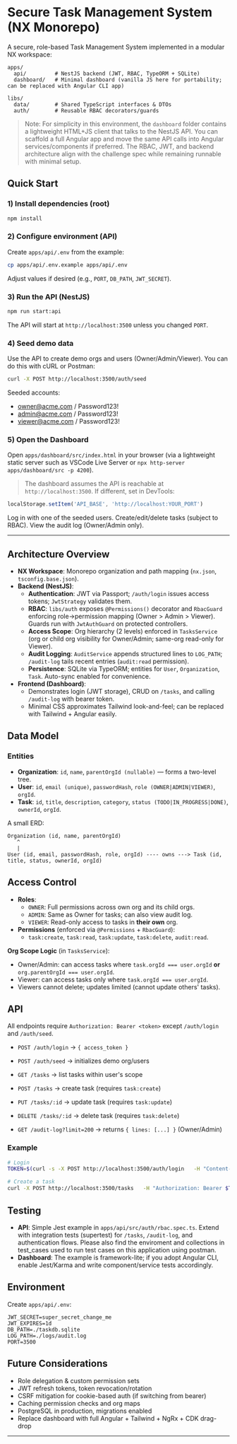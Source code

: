# Secure Task Management System (NX Monorepo)

A secure, role-based Task Management System implemented in a modular NX workspace:

```
apps/
  api/         # NestJS backend (JWT, RBAC, TypeORM + SQLite)
  dashboard/   # Minimal dashboard (vanilla JS here for portability; can be replaced with Angular CLI app)

libs/
  data/        # Shared TypeScript interfaces & DTOs
  auth/        # Reusable RBAC decorators/guards
```

> Note: For simplicity in this environment, the `dashboard` folder contains a lightweight HTML+JS client that talks to the NestJS API. You can scaffold a full Angular app and move the same API calls into Angular services/components if preferred. The RBAC, JWT, and backend architecture align with the challenge spec while remaining runnable with minimal setup.

## Quick Start

### 1) Install dependencies (root)
```bash
npm install
```

### 2) Configure environment (API)
Create `apps/api/.env` from the example:
```bash
cp apps/api/.env.example apps/api/.env
```
Adjust values if desired (e.g., `PORT`, `DB_PATH`, `JWT_SECRET`).

### 3) Run the API (NestJS)
```bash
npm run start:api
```
The API will start at `http://localhost:3500` unless you changed `PORT`.

### 4) Seed demo data
Use the API to create demo orgs and users (Owner/Admin/Viewer). You can do this with cURL or Postman:
```bash
curl -X POST http://localhost:3500/auth/seed
```
Seeded accounts:
- owner@acme.com / Password123!
- admin@acme.com / Password123!
- viewer@acme.com / Password123!

### 5) Open the Dashboard
Open `apps/dashboard/src/index.html` in your browser (via a lightweight static server such as VSCode Live Server or `npx http-server apps/dashboard/src -p 4200`).

> The dashboard assumes the API is reachable at `http://localhost:3500`. If different, set in DevTools:
```js
localStorage.setItem('API_BASE', 'http://localhost:YOUR_PORT')
```

Log in with one of the seeded users. Create/edit/delete tasks (subject to RBAC). View the audit log (Owner/Admin only).

---

## Architecture Overview

- **NX Workspace**: Monorepo organization and path mapping (`nx.json`, `tsconfig.base.json`).
- **Backend (NestJS)**:
  - **Authentication**: JWT via Passport; `/auth/login` issues access tokens; `JwtStrategy` validates them.
  - **RBAC**: `libs/auth` exposes `@Permissions()` decorator and `RbacGuard` enforcing role→permission mapping (Owner > Admin > Viewer). Guards run with `JwtAuthGuard` on protected controllers.
  - **Access Scope**: Org hierarchy (2 levels) enforced in `TasksService` (org or child org visibility for Owner/Admin; same-org read-only for Viewer).
  - **Audit Logging**: `AuditService` appends structured lines to `LOG_PATH`; `/audit-log` tails recent entries (`audit:read` permission).
  - **Persistence**: SQLite via TypeORM; entities for `User`, `Organization`, `Task`. Auto-sync enabled for convenience.
- **Frontend (Dashboard)**:
  - Demonstrates login (JWT storage), CRUD on `/tasks`, and calling `/audit-log` with bearer token.
  - Minimal CSS approximates Tailwind look-and-feel; can be replaced with Tailwind + Angular easily.

## Data Model

### Entities
- **Organization**: `id`, `name`, `parentOrgId (nullable)` — forms a two-level tree.
- **User**: `id`, `email (unique)`, `passwordHash`, `role (OWNER|ADMIN|VIEWER)`, `orgId`.
- **Task**: `id`, `title`, `description`, `category`, `status (TODO|IN_PROGRESS|DONE)`, `ownerId`, `orgId`.

A small ERD:

```
Organization (id, name, parentOrgId)
   ^
   |
User (id, email, passwordHash, role, orgId) ---- owns ---> Task (id, title, status, ownerId, orgId)
```

## Access Control

- **Roles**: 
  - `OWNER`: Full permissions across own org and its child orgs.
  - `ADMIN`: Same as Owner for tasks; can also view audit log.
  - `VIEWER`: Read-only access to tasks in **their own** org.
- **Permissions** (enforced via `@Permissions` + `RbacGuard`):
  - `task:create`, `task:read`, `task:update`, `task:delete`, `audit:read`.

**Org Scope Logic** (in `TasksService`):
- Owner/Admin: can access tasks where `task.orgId === user.orgId` **or** `org.parentOrgId === user.orgId`.
- Viewer: can access tasks only where `task.orgId === user.orgId`.
- Viewers cannot delete; updates limited (cannot update others' tasks).

## API

All endpoints require `Authorization: Bearer <token>` except `/auth/login` and `/auth/seed`.

- `POST /auth/login` → `{ access_token }`
- `POST /auth/seed` → initializes demo org/users

- `GET /tasks` → list tasks within user's scope
- `POST /tasks` → create task (requires `task:create`)
- `PUT /tasks/:id` → update task (requires `task:update`)
- `DELETE /tasks/:id` → delete task (requires `task:delete`)

- `GET /audit-log?limit=200` → returns `{ lines: [...] }` (Owner/Admin)

### Example
```bash
# Login
TOKEN=$(curl -s -X POST http://localhost:3500/auth/login   -H "Content-Type: application/json"   -d '{"email":"owner@acme.com","password":"Password123!"}' | jq -r .access_token)

# Create a task
curl -X POST http://localhost:3500/tasks   -H "Authorization: Bearer $TOKEN" -H "Content-Type: application/json"   -d '{"title":"Finish RBAC","status":"IN_PROGRESS","category":"Work"}'
```

## Testing

- **API**: Simple Jest example in `apps/api/src/auth/rbac.spec.ts`. Extend with integration tests (supertest) for `/tasks`, `/audit-log`, and authentication flows. Please also find the enviroment and collections in test_cases used to run test cases on this application using postman.
- **Dashboard**: The example is framework-lite; if you adopt Angular CLI, enable Jest/Karma and write component/service tests accordingly.

## Environment

Create `apps/api/.env`:
```
JWT_SECRET=super_secret_change_me
JWT_EXPIRES=1d
DB_PATH=./taskdb.sqlite
LOG_PATH=./logs/audit.log
PORT=3500
```

## Future Considerations

- Role delegation & custom permission sets
- JWT refresh tokens, token revocation/rotation
- CSRF mitigation for cookie-based auth (if switching from bearer)
- Caching permission checks and org maps
- PostgreSQL in production, migrations enabled
- Replace dashboard with full Angular + Tailwind + NgRx + CDK drag-drop

---

